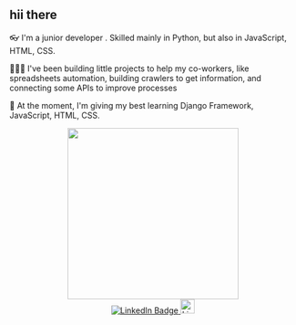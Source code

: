 <h2>hii there</h2>  

<p>👓 I'm a junior developer . Skilled mainly in Python, but also in JavaScript, HTML, CSS.</p>
<p>👨🏽‍💻 I've been building little projects to help my co-workers, like spreadsheets automation, building crawlers to get information, and connecting some APIs to improve processes</p>
<p>🌱 At the moment, I'm giving my best learning Django Framework, JavaScript, HTML, CSS.</p>
<div id="header" align="center">
<img src="https://camo.githubusercontent.com/5ddf73ad3a205111cf8c686f687fc216c2946a75005718c8da5b837ad9de78c9/68747470733a2f2f7468756d62732e6766796361742e636f6d2f4576696c4e657874446576696c666973682d736d616c6c2e676966" width="300"/>
</div>
<div id="header" align="center">
<a href="https://www.linkedin.com/in/viccost">
<img src="https://img.shields.io/badge/LinkedIn-blue?style=for-the-badge&logo=linkedin&logoColor=white" alt="LinkedIn Badge"/>
</a>
<img src="https://surfingthecode.com/img/python.gif" alt="LinkedIn Badge"/ width="25">
</div>
